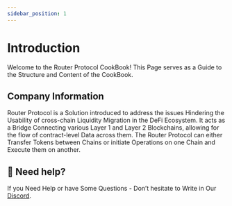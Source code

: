 ```yaml
---
sidebar_position: 1
---
```


# Introduction

Welcome to the Router Protocol CookBook! This Page serves as a Guide to the Structure and Content of the CookBook.

## Company Information

Router Protocol is a Solution introduced to address the issues Hindering the Usability of cross-chain Liquidity Migration in the DeFi Ecosystem. It acts as a Bridge Connecting various Layer 1 and Layer 2 Blockchains, allowing for the flow of contract-level Data across them. The Router Protocol can either Transfer Tokens between Chains or initiate Operations on one Chain and Execute them on another.

## 🤝 Need help?

If you Need Help or have Some Questions - Don’t hesitate to Write in Our [Discord](https://discord.com/invite/xvx2pFu9).
